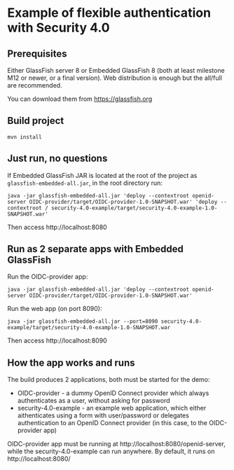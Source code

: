 # Example of flexible authentication with Security 4.0

## Prerequisites

Either GlassFish server 8 
or Embedded GlassFish 8 (both at least milestone M12 or newer, or a final version). Web distribution is enough but the all/full are recommended.

You can download them from https://glassfish.org

## Build project

```
mvn install
```

## Just run, no questions

If Embedded GlassFish JAR is located at the root of the project as `glassfish-embedded-all.jar`, in the root directory run:

```
java -jar glassfish-embedded-all.jar 'deploy --contextroot openid-server OIDC-provider/target/OIDC-provider-1.0-SNAPSHOT.war' 'deploy --contextroot / security-4.0-example/target/security-4.0-example-1.0-SNAPSHOT.war'
```

Then access http://localhost:8080

## Run as 2 separate apps with Embedded GlassFish

Run the OIDC-provider app:
```
java -jar glassfish-embedded-all.jar 'deploy --contextroot openid-server OIDC-provider/target/OIDC-provider-1.0-SNAPSHOT.war'
```

Run the web app (on port 8090):

```
java -jar glassfish-embedded-all.jar --port=8090 security-4.0-example/target/security-4.0-example-1.0-SNAPSHOT.war
```

Then access http://localhost:8090

## How the app works and runs

The build produces 2 applications, both must be started for the demo:

* OIDC-provider - a dummy OpenID Connect provider which always authenticates as a user, without asking for password
* security-4.0-example - an example web application, which either aithenticates using a form with user/password or delegates authentication to an OpenID Connect provider (in this case, to the OIDC-provider app)

OIDC-provider app must be running at http://localhost:8080/openid-server, while the security-4.0-example can run anywhere. By default, it runs on http://localhost:8080/

